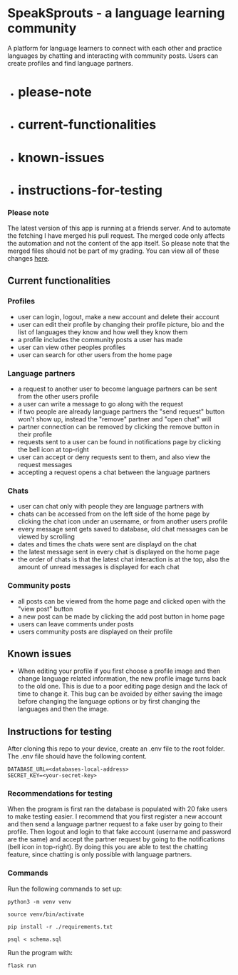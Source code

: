 # SpeakSprouts - a language learning community

A platform for language learners to connect with each other and practice languages by chatting and interacting with community posts. Users can create profiles and find language partners.

- # please-note
- # current-functionalities
- # known-issues
- # instructions-for-testing

### Please note
The latest version of this app is running at a friends 
server. And to automate the fetching I have merged his pull request. The merged 
code only affects the automation and not the content of the app itself. 
So please note that the merged files should not be part of my grading.
You can view all of these changes [here](https://github.com/Savones/SpeakSprouts/pull/1).

## Current functionalities

### Profiles

- user can login, logout, make a new account and delete their account
- user can edit their profile by changing their profile picture, bio and the list of languages they know and how well they know them
- a profile includes the community posts a user has made
- user can view other peoples profiles
- user can search for other users from the home page

### Language partners

- a request to another user to become language partners can be sent from the other users profile
- a user can write a message to go along with the request
- if two people are already language partners the "send request" button won't show up, instead the "remove" partner and "open chat" will
- partner connection can be removed by clicking the remove button in their profile
- requests sent to a user can be found in notifications page by clicking the bell icon at top-right
- user can accept or deny requests sent to them, and also view the request messages
- accepting a request opens a chat between the language partners

### Chats

- user can chat only with people they are language partners with
- chats can be accessed from on the left side of the home page by clicking the chat icon under an username, or from another users profile
- every message sent gets saved to database, old chat messages can be viewed by scrolling
- dates and times the chats were sent are displayd on the chat
- the latest message sent in every chat is displayed on the home page
- the order of chats is that the latest chat interaction is at the top, also the amount of unread messages is displayed for each chat

### Community posts

- all posts can be viewed from the home page and clicked open with the "view post" button
- a new post can be made by clicking the add post button in home page
- users can leave comments under posts
- users community posts are displayed on their profile

## Known issues

- When editing your profile if you first choose a profile image and then change language related information, the new profile image turns back to the old one. This is due to a poor editing page design and the lack of time to change it. This bug can be avoided by either saving the image before changing the language options or by first changing the languages and then the image.

## Instructions for testing

After cloning this repo to your device, create an .env file to the root folder.
The .env file should have the following content.
```
DATABASE_URL=<databases-local-address>
SECRET_KEY=<your-secret-key>
```

### Recommendations for testing

When the program is first ran the database is populated with 20 fake users to make testing easier.
I recommend that you first register a new account and then send a language partner
request to a fake user by going to their profile. Then logout and login to that fake account (username and password are the same)
 and accept the partner request by going to the notifications (bell icon in top-right).
By doing this you are able to test the chatting feature, since chatting is only possible with language partners.

### Commands

Run the following commands to set up:
```
python3 -m venv venv
```
```
source venv/bin/activate
```
```
pip install -r ./requirements.txt
```
```
psql < schema.sql
```
Run the program with:
```
flask run
```
